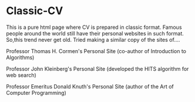 # Classic-CV
This is a pure html page where CV is prepared in classic format.
Famous people around the world still have their personal websites in such format. So,this trend never get old.
Tried making a similar copy of the sites of....

Professor Thomas H. Cormen's Personal Site (co-author of Introduction to Algorithms)

Professor John Kleinberg's Personal Site (developed the HITS algorithm for web search)

Professor Emeritus Donald Knuth's Personal Site (author of the Art of Computer Programming)
